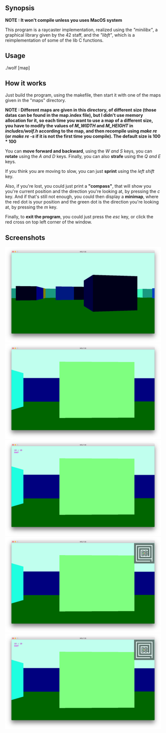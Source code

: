 ## Synopsis

**NOTE : It won't compile unless you uses MacOS system**

This program is a raycaster implementation, realized using the *"minilibx"*, a graphical library given by the 42 staff, and the *"libft"*, which is a reimplementation of some of the lib C functions.

## Usage

./wolf [map]

## How it works

Just build the program, using the makefile, then start it with one of the maps given in the "maps" directory.

**NOTE : Different maps are given in this directory, of different size (those datas can be found in the map.index file), but I didn't use memory allocation for it, so each time you want to use a map of a different size, you have to modify the values of *M_WIDTH* and *M_HEIGHT* in *includes/wolf.h* according to the map, and then recompile using *make re* (or *make re -s* if it is not the first time you compile). The default size is 100 * 100**

You can **move forward and backward**, using the *W and S* keys, you can **rotate** using the *A and D* keys. Finally, you can also **strafe** using the *Q and E* keys.

If you think you are moving to slow, you can just **sprint** using the *left shift* key.

Also, if you're lost, you could just print a **"compass"**, that will show you you're current position and the direction you're looking at, by pressing the *c* key. And if that's still not enough, you could then display a **minimap**, where the red dot is your position and the green dot is the direction you're looking at, by pressing the *m* key.

Finally, to **exit the program**, you could just press the *esc* key, or click the red cross on top left corner of the window.

## Screenshots

![100_1_random](.screenshots/100_1_random.png)
![spirale_center_no](.screenshots/spirale_center_no.png)
![spirale_center_compass](.screenshots/spirale_center_compass.png)
![spirale_center_map](.screenshots/spirale_center_map.png)
![spirale_center_both](.screenshots/spirale_center_both.png)
